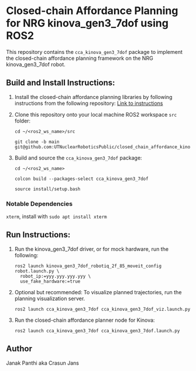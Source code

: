 # Closed-chain Affordance Planning for NRG kinova_gen3_7dof using ROS2
This repository contains the `cca_kinova_gen3_7dof` package to implement the closed-chain affordance planning framework on the NRG kinova_gen3_7dof robot.

## Build and Install Instructions:
1. Install the closed-chain affordance planning libraries by following instructions from the following repository:
   [Link to instructions](https://github.com/UTNuclearRoboticsPublic/closed_chain_affordance_ros.git)

2. Clone this repository onto your local machine ROS2 workspace `src` folder:
   ```
   cd ~/<ros2_ws_name>/src
   ```
   ```
   git clone -b main git@github.com:UTNuclearRoboticsPublic/closed_chain_affordance_kinova_gen3_7dof.git
   ```

3. Build and source the `cca_kinova_gen3_7dof` package:
   ```
   cd ~/<ros2_ws_name>
   ```
   ```
   colcon build --packages-select cca_kinova_gen3_7dof
   ```
   ```
   source install/setup.bash
   ```
### Notable Dependencies
   `xterm`, install with `sudo apt install xterm`

## Run Instructions:

1. Run the kinova_gen3_7dof driver, or for mock hardware, run the following:
   ```
   ros2 launch kinova_gen3_7dof_robotiq_2f_85_moveit_config robot.launch.py \
     robot_ip:=yyy.yyy.yyy.yyy \
     use_fake_hardware:=true
   ```

3. Optional but recommended: To visualize planned trajectories, run the planning visualization server.
   ```
   ros2 launch cca_kinova_gen3_7dof cca_kinova_gen3_7dof_viz.launch.py
   ```

5. Run the closed-chain affordance planner node for Kinova:
   ```
   ros2 launch cca_kinova_gen3_7dof cca_kinova_gen3_7dof.launch.py
   ```

## Author
Janak Panthi aka Crasun Jans

